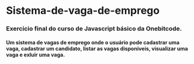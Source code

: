 # Sistema-de-vaga-de-emprego
### Exercicio final do curso de Javascript básico da Onebitcode.
#### Um sistema de vagas de emprego onde o usuário pode cadastrar uma vaga, cadastrar um candidato, listar as vagas disponiveis, visualizar uma vaga e exluir uma vaga.
